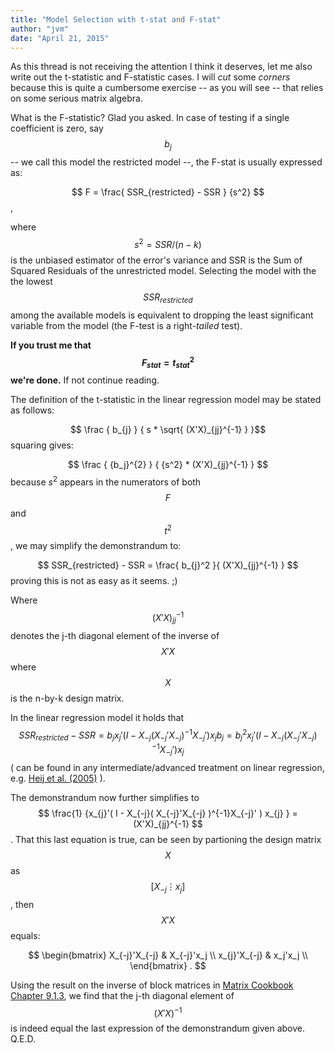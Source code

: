 ```yaml
---
title: "Model Selection with t-stat and F-stat"
author: "jvm"
date: "April 21, 2015"
---
```


As this thread is not receiving the attention I think it deserves, let me also write out the t-statistic and F-statistic cases. I will *cut* some *corners* because this is quite a cumbersome exercise -- as you will see -- that relies on some serious matrix algebra.

What is the F-statistic? Glad you asked. In case of testing if a single coefficient is zero, say $$ b_j $$ -- we call this model the restricted model --, the F-stat is usually expressed as:

$$ F = \frac{ SSR_{restricted} - SSR } {s^2} $$, 

where $$ s^2 = SSR/(n-k) $$ is the unbiased estimator of the error's variance and SSR is the Sum of Squared Residuals of the unrestricted model. Selecting the model with the the lowest $$ SSR_{restricted} $$ among the available models is equivalent to dropping the least significant variable from the model (the F-test is a right-*tailed* test).

**If you trust me that $$ F_{stat} = t_{stat}^2 $$ we're done.** If not continue reading.

The definition of the t-statistic in the linear regression model may be stated as follows:

$$ \frac {  b_{j} } { s * \sqrt{ (X'X)_{jj}^{-1}  } }$$ squaring gives:  

$$ \frac {  {b_j}^{2}  } { {s^2} * (X'X)_{jj}^{-1} }  $$ because $s^2$ appears in the numerators of both $$F$$ and $$t^2$$, we may simplify the demonstrandum to:  

$$ SSR_{restricted} - SSR = \frac{ b_{j}^2 }{ (X'X)_{jj}^{-1} } $$ proving this is not as easy as it seems. ;)  

Where $$ (X'X)_{jj}^{-1} $$ denotes the j-th diagonal element of the inverse of $$ X'X $$ where $$ X $$ is the n-by-k design matrix.  

In the linear regression model it holds that $$ SSR_{restricted} - SSR = b_{j} x_{j}'( I - X_{-j}( X_{-j}'X_{-j} )^{-1}X_{-j}' ) x_{j} b_j = b_{j}^2 x_{j}'( I - X_{-j}( X_{-j}'X_{-j} )^{-1}X_{-j}' ) x_{j} $$ ( can be found in any intermediate/advanced treatment on linear regression, e.g. [Heij et al. (2005)](http://global.oup.com/booksites/content/0199268010/) ). 

The demonstrandum now further simplifies to  $$ \frac{1} {x_{j}'( I - X_{-j}( X_{-j}'X_{-j} )^{-1}X_{-j}' ) x_{j} } = (X'X)_{jj}^{-1} $$. That this last equation is true, can be seen by partioning the design matrix $$ X $$ as $$ [X_{-j} \vdots x_j] $$, then $$ X'X $$ equals:

$$
\begin{bmatrix} 
X_{-j}'X_{-j} & X_{-j}'x_j \\
x_{j}'X_{-j} & x_j'x_j  \\
\end{bmatrix} .
$$

Using the result on the inverse of block matrices in [Matrix Cookbook Chapter 9.1.3](https://duckduckgo.com/?q=matrix+cookbook), we find that the j-th diagonal element of $$ (X'X)^{-1} $$ is indeed equal the last expression of the demonstrandum given above. Q.E.D.
